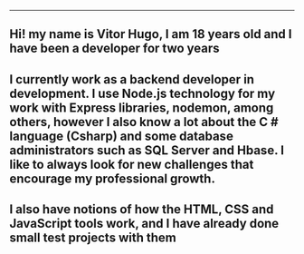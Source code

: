 ------------------------------------------------------------------------------------------------------------------------------------
Hi! my name is Vitor Hugo, I am 18 years old and I have been a developer for two years                                                 
-------------------------------------------------------------------------------------------------------------------------------------
I currently work as a backend developer in development.
I use Node.js technology for my work with Express libraries, nodemon, among 
others, however I also know a lot about the C # language (Csharp) and some database administrators
such as SQL Server and Hbase. I like to always look for new
challenges that encourage my professional growth.
--------------------------------------------------------------------------------------------------------------------------------------
I also have notions of how the HTML, CSS and JavaScript tools work, and I have already done small test projects with them
----------------------------------------------------------------------------------------------------------------------------------------

<!---
Dev-hugo-hash/Dev-hugo-hash is a ✨ special ✨ repository because its `README.md` (this file) appears on your GitHub profile.
You can click the Preview link to take a look at your changes.
--->
